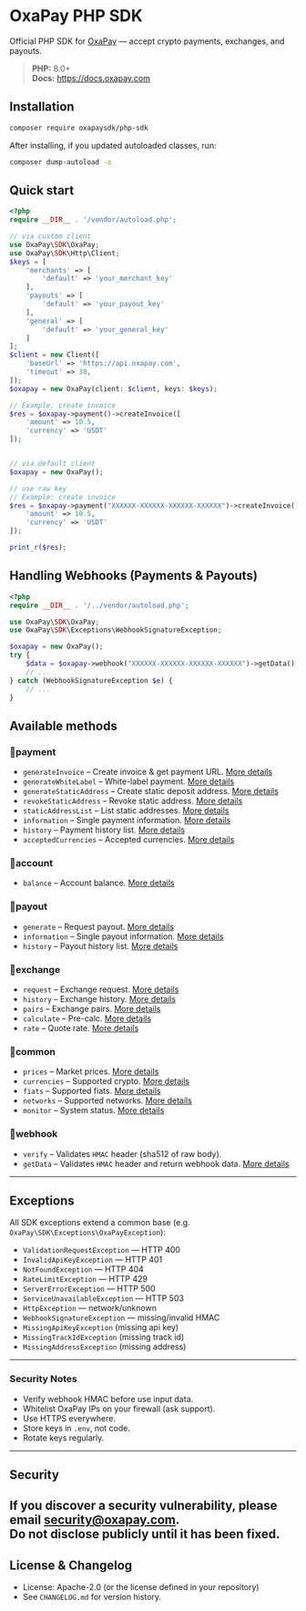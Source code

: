 # OxaPay PHP SDK

Official PHP SDK for [OxaPay](https://oxapay.com) — accept crypto payments, exchanges, and payouts.

> **PHP:** 8.0+  
> **Docs:** https://docs.oxapay.com

## Installation

```bash
composer require oxapaysdk/php-sdk
```

After installing, if you updated autoloaded classes, run:

```bash
composer dump-autoload -o
```

## Quick start

```php
<?php
require __DIR__ . '/vendor/autoload.php';

// via custom client
use OxaPay\SDK\OxaPay;
use OxaPay\SDK\Http\Client;
$keys = [
    'merchants' => [
        'default' => 'your_merchant_key'
    ],
    'payouts' => [
        'default' => 'your_payout_key'
    ],
    'general' => [
        'default' => 'your_general_key'
    ]
];
$client = new Client([
    'baseUrl' => 'https://api.oxapay.com',
    'timeout' => 30,
]);
$oxapay = new OxaPay(client: $client, keys: $keys);

// Example: create invoice
$res = $oxapay->payment()->createInvoice([
    'amount' => 10.5,
    'currency' => 'USDT'
]);


// via default client
$oxapay = new OxaPay();

// use raw key
// Example: create invoice
$res = $oxapay->payment("XXXXXX-XXXXXX-XXXXXX-XXXXXX")->createInvoice([
    'amount' => 10.5,
    'currency' => 'USDT'
]);

print_r($res);
```

## Handling Webhooks (Payments & Payouts)

```php
<?php
require __DIR__ . '/../vendor/autoload.php';

use OxaPay\SDK\OxaPay;
use OxaPay\SDK\Exceptions\WebhookSignatureException;

$oxapay = new OxaPay();
try {
    $data = $oxapay->webhook("XXXXXX-XXXXXX-XXXXXX-XXXXXX")->getData();
    // ...
} catch (WebhookSignatureException $e) {
    // ...
}
```

## Available methods
### 🔹payment
- `generateInvoice` – Create invoice & get payment URL. [More details](https://docs.oxapay.com/api-reference/payment/generate-invoice)
- `generateWhiteLabel` – White-label payment. [More details](https://docs.oxapay.com/api-reference/payment/generate-white-label)
- `generateStaticAddress` – Create static deposit address. [More details](https://docs.oxapay.com/api-reference/payment/generate-static-address)
- `revokeStaticAddress` – Revoke static address. [More details](https://docs.oxapay.com/api-reference/payment/revoking-static-address)
- `staticAddressList` – List static addresses. [More details](https://docs.oxapay.com/api-reference/payment/static-address-list)
- `information` – Single payment information. [More details](https://docs.oxapay.com/api-reference/payment/payment-information)
- `history` – Payment history list. [More details](https://docs.oxapay.com/api-reference/payment/payment-history)
- `acceptedCurrencies` – Accepted currencies. [More details](https://docs.oxapay.com/api-reference/payment/accepted-currencies)

### 🔹account
- `balance` – Account balance. [More details](https://docs.oxapay.com/api-reference/common/account-balance)

### 🔹payout
- `generate` – Request payout. [More details](https://docs.oxapay.com/api-reference/payout/generate-payout)
- `information` – Single payout information. [More details](https://docs.oxapay.com/api-reference/payout/payout-information)
- `history` – Payout history list. [More details](https://docs.oxapay.com/api-reference/payout/payout-history)

### 🔹exchange
- `request` – Exchange request. [More details](https://docs.oxapay.com/api-reference/swap/swap-request)
- `history` – Exchange history. [More details](https://docs.oxapay.com/api-reference/swap/swap-history)
- `pairs` – Exchange pairs. [More details](https://docs.oxapay.com/api-reference/swap/swap-pairs)
- `calculate` – Pre-calc. [More details](https://docs.oxapay.com/api-reference/swap/swap-calculate)
- `rate` – Quote rate. [More details](https://docs.oxapay.com/api-reference/swap/swap-rate)

### 🔹common
- `prices` – Market prices. [More details](https://docs.oxapay.com/api-reference/common/prices)
- `currencies` – Supported crypto. [More details](https://docs.oxapay.com/api-reference/common/supported-currencies)
- `fiats` – Supported fiats. [More details](https://docs.oxapay.com/api-reference/common/supported-fiat-currencies)
- `networks` – Supported networks. [More details](https://docs.oxapay.com/api-reference/common/supported-networks)
- `monitor` – System status. [More details](https://docs.oxapay.com/api-reference/common/system-status)

### 🔹webhook
- `verify` – Validates `HMAC` header (sha512 of raw body).
- `getData` – Validates `HMAC` header and return webhook data. [More details](https://docs.oxapay.com/webhook)
---

## Exceptions
All SDK exceptions extend a common base (e.g. `OxaPay\SDK\Exceptions\OxaPayException`):

- `ValidationRequestException` — HTTP 400
- `InvalidApiKeyException` — HTTP 401
- `NotFoundException` — HTTP 404
- `RateLimitException` — HTTP 429
- `ServerErrorException` — HTTP 500
- `ServiceUnavailableException` — HTTP 503
- `HttpException` — network/unknown
- `WebhookSignatureException` — missing/invalid HMAC
- `MissingApiKeyException` (missing api key)
- `MissingTrackIdException` (missing track id)
- `MissingAddressException` (missing address)
---

### Security Notes
- Verify webhook HMAC before use input data.
- Whitelist OxaPay IPs on your firewall (ask support).
- Use HTTPS everywhere.
- Store keys in `.env`, not code.
- Rotate keys regularly.
---

## Security
If you discover a security vulnerability, please email [security@oxapay.com](mailto:security@oxapay.com).  
Do not disclose publicly until it has been fixed.
---

## License & Changelog
- License: Apache-2.0 (or the license defined in your repository)  
- See `CHANGELOG.md` for version history.
